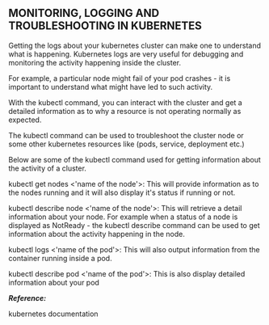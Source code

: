 ## MONITORING, LOGGING AND TROUBLESHOOTING IN KUBERNETES

Getting the logs about your kubernetes cluster can make one to understand what is happening. Kubernetes logs are very useful for debugging and monitoring the activity happening inside the cluster.

For example, a particular node might fail of your pod crashes - it is important to understand what might have led to such activity.

With the kubectl command, you can interact with the cluster and get a detailed information as to why a resource is not operating normally as expected.

The kubectl command can be used to troubleshoot the cluster node or some other kubernetes resources like (pods, service, deployment etc.)

Below are some of the kubectl command used for getting information about the activity of a cluster.

kubectl get nodes <'name of the node'>: This will provide information as to the nodes running and it will also display it's status if running or not.

kubectl describe node <'name of the node'>: This will retrieve a detail information about your node. For example when a status of a node is displayed as NotReady - the kubectl describe command can be used to get information about the activity happening in the node.

kubectl logs <'name of the pod'>: This will also output information from the container running inside a pod.

kubectl describe pod <'name of the pod'>: This is also display detailed information about your pod


**_Reference:_**

kubernetes documentation
